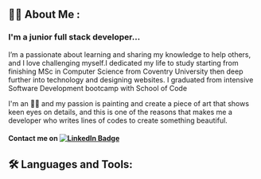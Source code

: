 
## :woman_technologist: About Me :

### I'm a junior full stack developer... 

I’m a passionate about learning and sharing my knowledge to help others, and I love challenging myself.I dedicated my life to study starting from finishing MSc in Computer Science from Coventry University then deep further into technology and designing websites. I graduated from intensive Software Development bootcamp with School of Code

I'm an 👩‍🎨 and my passion is painting and create a piece of art that shows keen eyes on details, and this is one of the reasons that makes me a developer who writes lines of codes to create something beautiful.

 <h4 id="badges"> Contact me on   
  <a href="https://www.linkedin.com/in/jena-zzubaydi/">
  <img src="https://img.shields.io/badge/LinkedIn-blue?style=for-the-badge&logo=linkedin&logoColor=white" alt="LinkedIn Badge"/>
  </a>
 </h4>


## :hammer_and_wrench: Languages and Tools:




